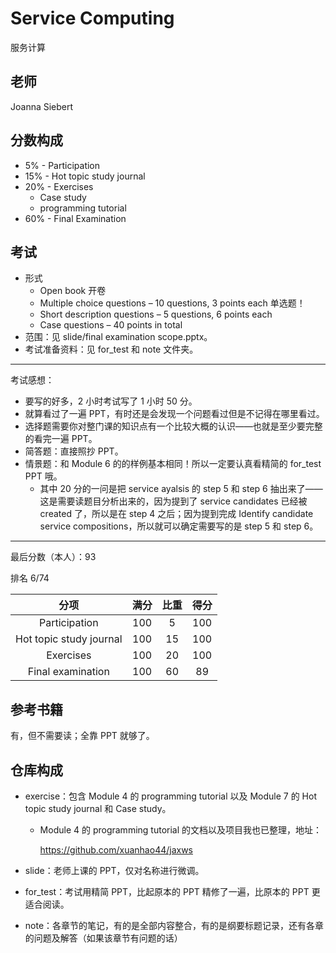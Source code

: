 # Service Computing

服务计算

## 老师

Joanna Siebert

## 分数构成

- 5% - Participation
- 15% - Hot topic study journal
- 20% - Exercises
  - Case study
  - programming tutorial
- 60% - Final Examination

## 考试

- 形式
  - Open book 开卷
  - Multiple choice questions – 10 questions, 3 points each 单选题！
  - Short description questions – 5 questions, 6 points each
  - Case questions – 40 points in total
- 范围：见 slide/final examination scope.pptx。
- 考试准备资料：见 for_test 和 note 文件夹。

---

考试感想：

- 要写的好多，2 小时考试写了 1 小时 50 分。
- 就算看过了一遍 PPT，有时还是会发现一个问题看过但是不记得在哪里看过。
- 选择题需要你对整门课的知识点有一个比较大概的认识——也就是至少要完整的看完一遍 PPT。
- 简答题：直接照抄 PPT。
- 情景题：和 Module 6 的的样例基本相同！所以一定要认真看精简的 for_test PPT 哦。
  - 其中 20 分的一问是把 service ayalsis 的 step 5 和 step 6 抽出来了——这是需要读题目分析出来的，因为提到了 service candidates 已经被 created 了，所以是在 step 4 之后；因为提到完成 Identify candidate service compositions，所以就可以确定需要写的是 step 5 和 step 6。

---

最后分数（本人）：93

排名 6/74

|          分项           | 满分 | 比重 | 得分 |
| :---------------------: | :--: | :--: | :--: |
|      Participation      | 100  |  5   | 100  |
| Hot topic study journal | 100  |  15  | 100  |
|        Exercises        | 100  |  20  | 100  |
|    Final examination    | 100  |  60  |  89  |

## 参考书籍

有，但不需要读；全靠 PPT 就够了。

## 仓库构成

- exercise：包含 Module 4 的 programming tutorial 以及 Module 7 的 Hot topic study journal 和 Case study。

  - Module 4 的 programming tutorial 的文档以及项目我也已整理，地址：

    <https://github.com/xuanhao44/jaxws>

- slide：老师上课的 PPT，仅对名称进行微调。

- for_test：考试用精简 PPT，比起原本的 PPT 精修了一遍，比原本的 PPT 更适合阅读。

- note：各章节的笔记，有的是全部内容整合，有的是纲要标题记录，还有各章的问题及解答（如果该章节有问题的话）
